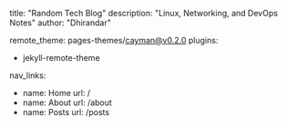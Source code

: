 title: "Random Tech Blog"
description: "Linux, Networking, and DevOps Notes"
author: "Dhirandar"

remote_theme: pages-themes/cayman@v0.2.0
plugins:
  - jekyll-remote-theme

nav_links:
  - name: Home
    url: /
  - name: About
    url: /about
  - name: Posts
    url: /posts

